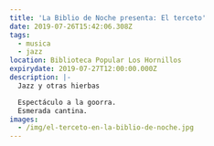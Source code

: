 ```yaml
---
title: 'La Biblio de Noche presenta: El terceto'
date: 2019-07-26T15:42:06.308Z
tags:
  - musica
  - jazz
location: Biblioteca Popular Los Hornillos
expirydate: 2019-07-27T12:00:00.000Z
description: |-
  Jazz y otras hierbas

  Espectáculo a la goorra.
  Esmerada cantina.
images:
  - /img/el-terceto-en-la-biblio-de-noche.jpg
---
```



